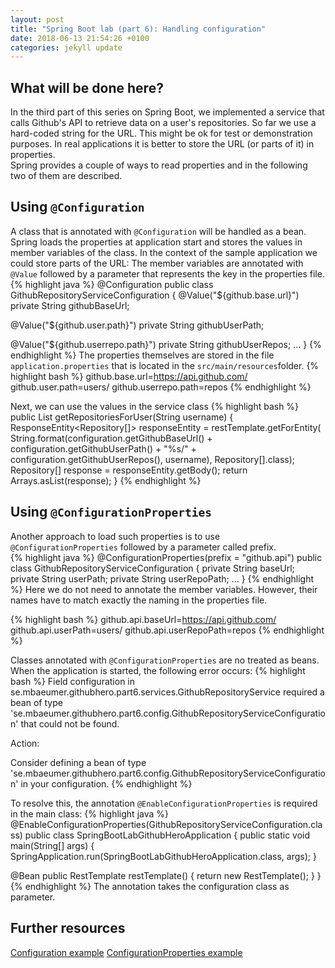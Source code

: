 ```yaml
---
layout: post
title: "Spring Boot lab (part 6): Handling configuration"
date: 2018-06-13 21:54:26 +0100
categories: jekyll update
---
```


## What will be done here?
In the third part of this series on Spring Boot, we implemented a service that calls Github's API to retrieve data on a user's repositories. 
So far we use a hard-coded string for the URL. This might be ok for test or demonstration purposes. In real applications it is better to store the URL (or parts of it) in properties.
<br/>
Spring provides a couple of ways to read properties and in the following two of them are described.

## Using `@Configuration`
A class that is annotated with `@Configuration` will be handled as a bean. Spring loads the properties at application start and stores the values in member variables of the class.
In the context of the sample application we could store parts of the URL:
The member variables are annotated with `@Value` followed by a parameter that represents the key in the properties file.
{% highlight java %}
@Configuration
public class GithubRepositoryServiceConfiguration {
  @Value("${github.base.url}")
  private String githubBaseUrl;

  @Value("${github.user.path}")
  private String githubUserPath;

  @Value("${github.userrepo.path}")
  private String githubUserRepos;
...
}
{% endhighlight %}
The properties themselves are stored in the file `application.properties` that is located in the `src/main/resources`folder.
{% highlight bash %}
github.base.url=https://api.github.com/
github.user.path=users/
github.userrepo.path=repos
{% endhighlight %}

Next, we can use the values in the service class
{% highlight bash %}
public List<Repository> getRepositoriesForUser(String username) {
  ResponseEntity<Repository[]> responseEntity = restTemplate.getForEntity(
    String.format(configuration.getGithubBaseUrl() + configuration.getGithubUserPath() + "%s/"
    + configuration.getGithubUserRepos(), username), Repository[].class);
  Repository[] response =  responseEntity.getBody();
  return Arrays.asList(response);
}
{% endhighlight %}

## Using `@ConfigurationProperties`
Another approach to load such properties is to use `@ConfigurationProperties` followed by a parameter called prefix.<br/>
{% highlight java %}
@ConfigurationProperties(prefix = "github.api")
public class GithubRepositoryServiceConfiguration {
  private String baseUrl;
  private String userPath;
  private String userRepoPath;
...
}
{% endhighlight %}
Here we do not need to annotate the member variables. However, their names have to match exactly the naming in the properties file.

{% highlight bash %}
github.api.baseUrl=https://api.github.com/
github.api.userPath=users/
github.api.userRepoPath=repos
{% endhighlight %}

Classes annotated with `@ConfigurationProperties` are no treated as beans. When the application is started, the following error occurs:
{% highlight bash %}
Field configuration in se.mbaeumer.githubhero.part6.services.GithubRepositoryService required a bean of type 'se.mbaeumer.githubhero.part6.config.GithubRepositoryServiceConfiguration' that could not be found.

Action:

Consider defining a bean of type 'se.mbaeumer.githubhero.part6.config.GithubRepositoryServiceConfiguration' in your configuration.
{% endhighlight %}

To resolve this, the annotation `@EnableConfigurationProperties` is required in the main class:
{% highlight java %}
@EnableConfigurationProperties(GithubRepositoryServiceConfiguration.class)
public class SpringBootLabGithubHeroApplication {
  public static void main(String[] args) {
    SpringApplication.run(SpringBootLabGithubHeroApplication.class, args);
  }
	
  @Bean
  public RestTemplate restTemplate() {
    return new RestTemplate();
  }
}
{% endhighlight %}
The annotation takes the configuration class as parameter.

## Further resources
[Configuration example](https://github.com/mbaeumer/springboot-lab/tree/master/part6-1-configuration)
[ConfigurationProperties example](https://github.com/mbaeumer/springboot-lab/tree/master/part6-2-configurationproperties)

